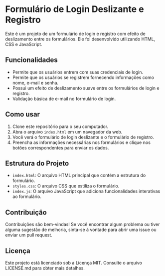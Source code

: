 # Formulário de Login Deslizante e Registro

Este é um projeto de um formulário de login e registro com efeito de deslizamento entre os formulários. Ele foi desenvolvido utilizando HTML, CSS e JavaScript.

## Funcionalidades

- Permite que os usuários entrem com suas credenciais de login.
- Permite que os usuários se registrem fornecendo informações como nome, e-mail e senha.
- Possui um efeito de deslizamento suave entre os formulários de login e registro.
- Validação básica de e-mail no formulário de login.

## Como usar

1. Clone este repositório para o seu computador.
2. Abra o arquivo `index.html` em um navegador da web.
3. Você verá o formulário de login deslizante e o formulário de registro.
4. Preencha as informações necessárias nos formulários e clique nos botões correspondentes para enviar os dados.

## Estrutura do Projeto

- `index.html`: O arquivo HTML principal que contém a estrutura do formulário.
- `styles.css`: O arquivo CSS que estiliza o formulário.
- `index.js`: O arquivo JavaScript que adiciona funcionalidades interativas ao formulário.

## Contribuição

Contribuições são bem-vindas! Se você encontrar algum problema ou tiver alguma sugestão de melhoria, sinta-se à vontade para abrir uma issue ou enviar um pull request.

## Licença

Este projeto está licenciado sob a Licença MIT. Consulte o arquivo LICENSE.md para obter mais detalhes.

